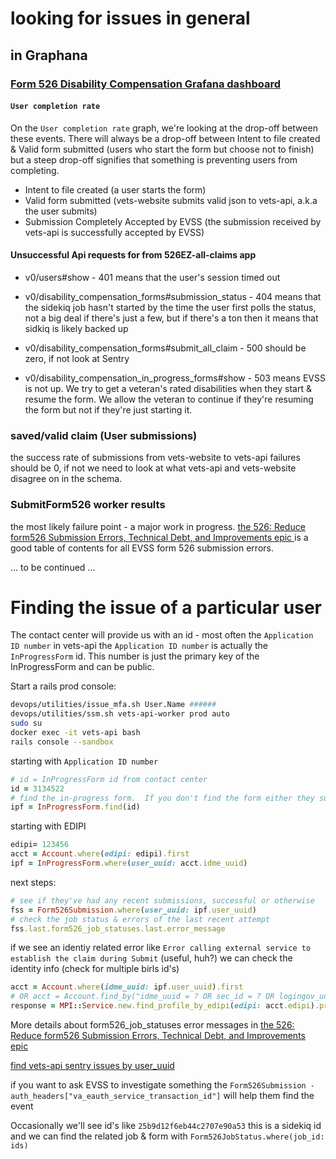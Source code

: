 # looking for issues in general
## in Graphana
### [Form 526 Disability Compensation Grafana dashboard](http://grafana.vfs.va.gov/d/000000066/form-526-disability-compensation?orgId=1&from=now-7d&to=now)
#### `User completion rate`
On the `User completion rate` graph, we're looking at the drop-off between these events.  There will always be a drop-off between Intent to file created & Valid form submitted  (users who start the form but choose not to finish) but a steep drop-off signifies that something is preventing users from completing. 

* Intent to file created (a user starts the form)
* Valid form submitted (vets-website submits valid json to vets-api, a.k.a the user submits)
* Submission Completely Accepted by EVSS (the submission received by vets-api is successfully accepted by EVSS)

####  Unsuccessful Api requests for from 526EZ-all-claims app

* v0/users#show - 401 means that the user's session timed out
* v0/disability_compensation_forms#submission_status - 404 means that the sidekiq job hasn't started by the time the user first polls the status, not a big deal if there's just a few, but if there's a ton then it means that sidkiq is likely backed up

* v0/disability_compensation_forms#submit_all_claim - 500 should be zero, if not look at Sentry
* v0/disability_compensation_in_progress_forms#show - 503 means EVSS is not up. We try to get a veteran's rated disabilities when they start & resume the form.  We allow the veteran to continue if they're resuming the form but not if they're just starting it. 

### saved/valid claim (User submissions)
the success rate of submissions from vets-website to vets-api
failures should be 0, if not we need to look at what vets-api and vets-website disagree on in the schema.

### SubmitForm526 worker results 
the most likely failure point - a major work in progress. 
[the 526: Reduce form526 Submission Errors, Technical Debt, and Improvements epic ](https://github.com/department-of-veterans-affairs/va.gov-team/issues/9903) is a good table of contents for all EVSS form 526 submission errors. 
 
... to be continued ...

# Finding the issue of a particular user

The contact center will provide us with an id - most often the `Application ID number` in vets-api the `Application ID number` is actually the `InProgressForm` id.  This number is just the primary key of the InProgressForm and can be public. 

Start a rails prod console:
````bash
devops/utilities/issue_mfa.sh User.Name ######
devops/utilities/ssm.sh vets-api-worker prod auto
sudo su
docker exec -it vets-api bash
rails console --sandbox
````

starting with `Application ID number`
````ruby
# id = InProgressForm id from contact center
id = 3134522
# find the in-progress form.  If you don't find the form either they successfully submitted or they started over. Look at the metadata, anything interesting?
ipf = InProgressForm.find(id)  
````
starting with EDIPI
````ruby
edipi= 123456
acct = Account.where(edipi: edipi).first
ipf = InProgressForm.where(user_uuid: acct.idme_uuid)
````

next steps:
````ruby
# see if they've had any recent submissions, successful or otherwise
fss = Form526Submission.where(user_uuid: ipf.user_uuid)
# check the job status & errors of the last recent attempt
fss.last.form526_job_statuses.last.error_message
````

if we see an identiy related error like `Error calling external service to establish the claim during Submit` (useful, huh?) we can check the identity info (check for multiple birls id's)
````ruby
acct = Account.where(idme_uuid: ipf.user_uuid).first
# OR acct = Account.find_by("idme_uuid = ? OR sec_id = ? OR logingov_uuid = ?", uuid, uuid, uuid)
response = MPI::Service.new.find_profile_by_edipi(edipi: acct.edipi).profile
````

More details about form526_job_statuses error messages in  [the 526: Reduce form526 Submission Errors, Technical Debt, and Improvements epic ](https://github.com/department-of-veterans-affairs/va.gov-team/issues/9903)

[find vets-api sentry issues by user_uuid](http://sentry.vfs.va.gov/organizations/vsp/issues/?environment=production&project=3&query=is%3Aunresolved+user%3A%22id%3Aaaaaaaaaaaaa%22&statsPeriod=14d)

if you want to ask EVSS to investigate something the `Form526Submission - auth_headers["va_eauth_service_transaction_id"]` will help them find the event

Occasionally we'll see id's like `25b9d12f6eb44c2707e90a53` this is a sidekiq id and we can find the related job & form with
`Form526JobStatus.where(job_id: ids)`
